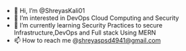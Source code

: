 - 👋 Hi, I’m @ShreyasKali01
- 👀 I’m interested in DevOps Cloud Computing and Security 
- 🌱 I’m currently learning Security Practices to secure Infrastructure,DevOps and Full stack Using MERN
- 📫 How to reach me @shreyaspsd4941@gmail.com

<!---
ShreyasKali01/ShreyasKali01 is a ✨ special ✨ repository because its `README.md` (this file) appears on your GitHub profile.
You can click the Preview link to take a look at your changes.
--->
